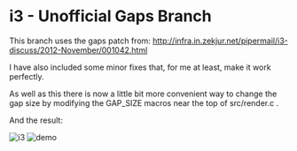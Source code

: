 i3 - Unofficial Gaps Branch
===========================

This branch uses the gaps patch from:
http://infra.in.zekjur.net/pipermail/i3-discuss/2012-November/001042.html

I have also included some minor fixes that, for me at least, make it work perfectly.

As well as this there is now a little bit more convenient way to change the gap size by
modifying the GAP_SIZE macros near the top of src/render.c .



And the result:

![i3](http://devthe.com/files/i3.png "i3")
![demo](http://devthe.com/files/i3demo.gif "demo")

